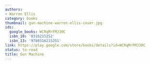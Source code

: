 ```yaml
---
authors:
- Warren Ellis
category: books
thumbnail: gun-machine-warren-ellis-cover.jpg
ids:
  google_books: WCRqMrFMJ30C
  isbn_10: '0316215252'
  isbn_13: '9780316215251'
link: https://play.google.com/store/books/details?id=WCRqMrFMJ30C
status: to-read
title: Gun Machine
---
```

